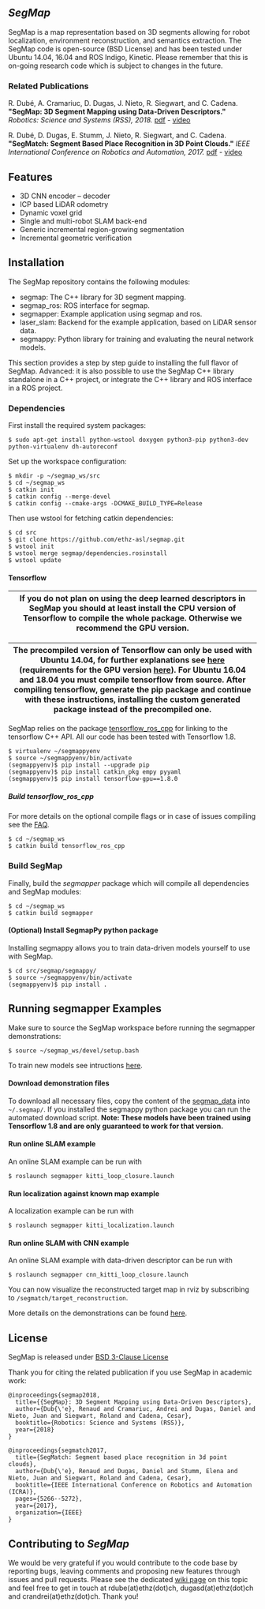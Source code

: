 ## *SegMap* 

SegMap is a map representation based on 3D segments allowing for robot localization, environment reconstruction, and semantics extraction. The SegMap code is open-source (BSD License) and has been tested under Ubuntu 14.04, 16.04 and ROS Indigo, Kinetic. Please remember that this is on-going research code which is subject to changes in the future.

### Related Publications

R. Dubé, A. Cramariuc, D. Dugas, J. Nieto, R. Siegwart, and C. Cadena. **"SegMap: 3D Segment Mapping using Data-Driven Descriptors."** *Robotics: Science and Systems (RSS), 2018.* [pdf](http://www.roboticsproceedings.org/rss14/p03.pdf) - [video](https://youtu.be/CMk4w4eRobg)

R. Dubé, D. Dugas, E. Stumm, J. Nieto, R. Siegwart, and C. Cadena. **"SegMatch: Segment Based Place Recognition in 3D Point Clouds."** *IEEE International Conference on Robotics and Automation, 2017.* [pdf](https://arxiv.org/pdf/1609.07720.pdf) - [video](https://youtu.be/iddCgYbgpjE)

## Features

- 3D CNN encoder – decoder
- ICP based LiDAR odometry
- Dynamic voxel grid
- Single and multi-robot SLAM back-end
- Generic incremental region-growing segmentation
- Incremental geometric verification


## Installation

The SegMap repository contains the following modules:
- segmap: The C++ library for 3D segment mapping.
- segmap_ros: ROS interface for segmap.
- segmapper: Example application using segmap and ros.
- laser_slam: Backend for the example application, based on LiDAR sensor data.
- segmappy: Python library for training and evaluating the neural network models.

This section provides a step by step guide to installing the full flavor of SegMap.
Advanced: it is also possible to use the SegMap C++ library standalone in a C++ project, or integrate the C++ library and ROS interface in a ROS project.

### Dependencies

First install the required system packages:
```
$ sudo apt-get install python-wstool doxygen python3-pip python3-dev python-virtualenv dh-autoreconf
```
Set up the workspace configuration:
```
$ mkdir -p ~/segmap_ws/src
$ cd ~/segmap_ws
$ catkin init
$ catkin config --merge-devel
$ catkin config --cmake-args -DCMAKE_BUILD_TYPE=Release
```
Then use wstool for fetching catkin dependencies:
```
$ cd src
$ git clone https://github.com/ethz-asl/segmap.git
$ wstool init
$ wstool merge segmap/dependencies.rosinstall
$ wstool update
```

#### Tensorflow

| If you do not plan on using the deep learned descriptors in SegMap you should at least install the CPU version of Tensorflow to compile the whole package. Otherwise we recommend the GPU version. |
| --- |

| The precompiled version of Tensorflow can only be used with Ubuntu 14.04, for further explanations see [here](https://github.com/tradr-project/tensorflow_ros_cpp#c-abi-difference-problems) (requirements for the GPU version [here](https://www.tensorflow.org/install/install_sources#tested_source_configurations)). For Ubuntu 16.04 and 18.04 you must compile tensorflow from source. After compiling tensorflow, generate the pip package and continue with these instructions, installing the custom generated package instead of the precompiled one. |
| --- |

SegMap relies on the package [tensorflow_ros_cpp](https://github.com/tradr-project/tensorflow_ros_cpp) for linking to the tensorflow C++ API. All our code has been tested with Tensorflow 1.8.

```
$ virtualenv ~/segmappyenv
$ source ~/segmappyenv/bin/activate
(segmappyenv)$ pip install --upgrade pip
(segmappyenv)$ pip install catkin_pkg empy pyyaml
(segmappyenv)$ pip install tensorflow-gpu==1.8.0
```

##### Build tensorflow_ros_cpp
For more details on the optional compile flags or in case of issues compiling see the [FAQ](https://github.com/ethz-asl/segmap/wiki/FAQ#q-issues-compiling-tensorflow_ros_cpp).

```
$ cd ~/segmap_ws
$ catkin build tensorflow_ros_cpp
```

### Build SegMap

Finally, build the *segmapper* package which will compile all dependencies and SegMap modules:
```
$ cd ~/segmap_ws
$ catkin build segmapper
```

#### (Optional) Install SegmapPy python package

Installing segmappy allows you to train data-driven models yourself to use with SegMap.
```
$ cd src/segmap/segmappy/
$ source ~/segmappyenv/bin/activate
(segmappyenv)$ pip install .
```

## Running segmapper Examples

Make sure to source the SegMap workspace before running the segmapper demonstrations:
```
$ source ~/segmap_ws/devel/setup.bash
```
To train new models see intructions [here](https://github.com/ethz-asl/segmap/wiki/Training-new-models).

#### Download demonstration files

To download all necessary files, copy the content of the [segmap_data](http://robotics.ethz.ch/~asl-datasets/segmap/segmap_data/) into ```~/.segmap/```. If you installed the segmappy python package you can run the automated download script. **Note: These models have been trained using Tensorflow 1.8 and are only guaranteed to work for that version.**

#### Run online SLAM example

An online SLAM example can be run with
```
$ roslaunch segmapper kitti_loop_closure.launch
```

#### Run localization against known map example 

A localization example can be run with
```
$ roslaunch segmapper kitti_localization.launch
```


#### Run online SLAM with CNN example

An online SLAM example with data-driven descriptor can be run with
```
$ roslaunch segmapper cnn_kitti_loop_closure.launch
```
You can now visualize the reconstructed target map in rviz by subscribing to `/segmatch/target_reconstruction`.

More details on the demonstrations can be found [here](https://github.com/ethz-asl/segmap/blob/master/wiki/demonstrations.md).


## License

SegMap is released under [BSD 3-Clause License](https://github.com/ethz-asl/segmap/blob/master/LICENSE)

Thank you for citing the related publication if you use SegMap in academic work:
```
@inproceedings{segmap2018,
  title={{SegMap}: 3D Segment Mapping using Data-Driven Descriptors},
  author={Dub{\'e}, Renaud and Cramariuc, Andrei and Dugas, Daniel and Nieto, Juan and Siegwart, Roland and Cadena, Cesar},
  booktitle={Robotics: Science and Systems (RSS)},
  year={2018}
}
```

```
@inproceedings{segmatch2017,
  title={SegMatch: Segment based place recognition in 3d point clouds},
  author={Dub{\'e}, Renaud and Dugas, Daniel and Stumm, Elena and Nieto, Juan and Siegwart, Roland and Cadena, Cesar},
  booktitle={IEEE International Conference on Robotics and Automation (ICRA)},
  pages={5266--5272},
  year={2017},
  organization={IEEE}
}
```

## Contributing to *SegMap*

We would be very grateful if you would contribute to the code base by reporting bugs, leaving comments and proposing new features through issues and pull requests. Please see the dedicated [wiki page](https://github.com/ethz-asl/segmap/wiki/Contributing-to-SegMap) on this topic and feel free to get in touch at rdube(at)ethz(dot)ch, dugasd(at)ethz(dot)ch and crandrei(at)ethz(dot)ch. Thank you!
